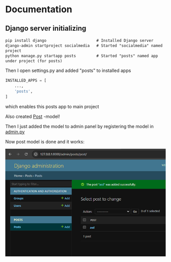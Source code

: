 # Documentation 

## Django server initializing

```
pip install django                      # Installed Django server
django-admin startproject socialmedia   # Started "socialmedia" named project
python manage.py startapp posts         # Started "posts" named app under project (for posts)
```

Then I open settings.py and added "posts" to installed apps

```python
INSTALLED_APPS = [
    ...,
    'posts',
]
```

which enables this posts app to main project

Also created [Post](socialmedia/posts/models.py) -model!

Then I just added the model to admin panel by registering the model in [admin.py](socialmedia/posts/admin.py)

Now post model is done and it works:

![Post in Django Admin](screenshots/1_post_works.png)
